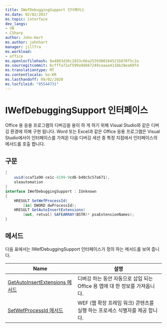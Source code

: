 ```yaml
---
title: IWefDebuggingSupport 인터페이스
ms.date: 02/02/2017
ms.topic: interface
dev_langs:
- VB
- CSharp
author: John-Hart
ms.author: johnhart
manager: jillfra
ms.workload:
- office
ms.openlocfilehash: 0a4883d36c1833c66a2539380184521b070f5c2a
ms.sourcegitcommit: 6cfffa72af599a9d667249caaaa411bb28ea69fd
ms.translationtype: MT
ms.contentlocale: ko-KR
ms.lasthandoff: 09/02/2020
ms.locfileid: "85544731"
---
```

# <a name="iwefdebuggingsupport-interface"></a>IWefDebuggingSupport 인터페이스
  Office 용 응용 프로그램의 디버깅을 용이 하 게 하기 위해 Visual Studio와 같은 디버깅 환경에 의해 구현 됩니다. Word 또는 Excel과 같은 Office 응용 프로그램은 Visual Studio에서이 인터페이스를 가져온 다음 디버깅 세션 중 특정 지점에서 인터페이스의 메서드를 호출 합니다.

## <a name="syntax"></a>구문

```csharp
[
    uuid(ccaf1a90-ce1c-4199-9cd6-b40c5c57a671),
    oleautomation
]
interface IWefDebuggingSupport : IUnknown
{
    HRESULT SetWefProcessId(
        [in] DWORD dwProcessId);
    HRESULT GetAutoInsertExtensions(
        [out, retval] SAFEARRAY(BSTR)* psaExtensionNames);
}
```

## <a name="methods"></a>메서드
 다음 표에서는 IWefDebuggingSupport 인터페이스가 정의 하는 메서드를 보여 줍니다.

|Name|설명|
|----------|-----------------|
|[GetAutoInsertExtensions 메서드](../vsto/getautoinsertextensions-method.md)|디버깅 하는 동안 자동으로 삽입 되는 Office 용 앱에 대 한 정보를 가져옵니다.|
|[SetWefProcessId 메서드](../vsto/setwefprocessid-method.md)|WEF (웹 확장 프레임 워크) 콘텐츠를 실행 하는 프로세스 식별자를 제공 합니다.|
